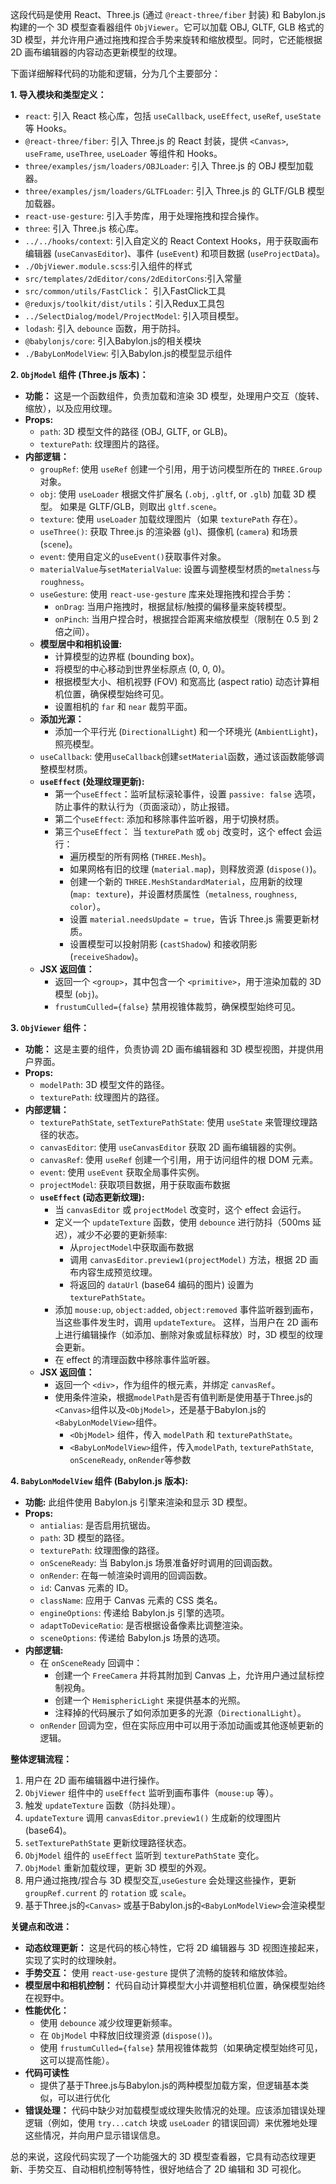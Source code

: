 这段代码是使用 React、Three.js (通过 `@react-three/fiber` 封装) 和 Babylon.js 构建的一个 3D 模型查看器组件 `ObjViewer`。它可以加载 OBJ, GLTF, GLB 格式的 3D 模型，并允许用户通过拖拽和捏合手势来旋转和缩放模型。同时，它还能根据 2D 画布编辑器的内容动态更新模型的纹理。

下面详细解释代码的功能和逻辑，分为几个主要部分：

**1. 导入模块和类型定义：**

-   `react`: 引入 React 核心库，包括 `useCallback`, `useEffect`, `useRef`, `useState` 等 Hooks。
-   `@react-three/fiber`: 引入 Three.js 的 React 封装，提供 `<Canvas>`, `useFrame`, `useThree`, `useLoader` 等组件和 Hooks。
-   `three/examples/jsm/loaders/OBJLoader`: 引入 Three.js 的 OBJ 模型加载器。
-  `three/examples/jsm/loaders/GLTFLoader`: 引入 Three.js 的 GLTF/GLB 模型加载器。
-   `react-use-gesture`: 引入手势库，用于处理拖拽和捏合操作。
-   `three`: 引入 Three.js 核心库。
-   `../../hooks/context`: 引入自定义的 React Context Hooks，用于获取画布编辑器 (`useCanvasEditor`)、事件 (`useEvent`) 和项目数据 (`useProjectData`)。
-  `./ObjViewer.module.scss`:引入组件的样式
-  `src/templates/2dEditor/cons/2dEditorCons`:引入常量
-  `src/common/utils/FastClick`： 引入FastClick工具
- `@reduxjs/toolkit/dist/utils`：引入Redux工具包
-   `../SelectDialog/model/ProjectModel`: 引入项目模型。
-  `lodash`: 引入 `debounce` 函数，用于防抖。
- `@babylonjs/core`: 引入Babylon.js的相关模块
-  `./BabyLonModelView`: 引入Babylon.js的模型显示组件

**2. `ObjModel` 组件 (Three.js 版本)：**

   -   **功能：** 这是一个函数组件，负责加载和渲染 3D 模型，处理用户交互（旋转、缩放），以及应用纹理。
   -   **Props:**
        -   `path`: 3D 模型文件的路径 (OBJ, GLTF, or GLB)。
        -   `texturePath`: 纹理图片的路径。
   -   **内部逻辑：**
        -   `groupRef`: 使用 `useRef` 创建一个引用，用于访问模型所在的 `THREE.Group` 对象。
        -   `obj`: 使用 `useLoader` 根据文件扩展名 (`.obj`, `.gltf`, or `.glb`) 加载 3D 模型。  如果是 GLTF/GLB，则取出 `gltf.scene`。
        -   `texture`: 使用 `useLoader` 加载纹理图片（如果 `texturePath` 存在）。
        -   `useThree()`: 获取 Three.js 的渲染器 (`gl`)、摄像机 (`camera`) 和场景 (`scene`)。
        - `event`: 使用自定义的`useEvent()`获取事件对象。
        - `materialValue`与`setMaterialValue`: 设置与调整模型材质的`metalness`与`roughness`。
        -   `useGesture`: 使用 `react-use-gesture` 库来处理拖拽和捏合手势：
            -   `onDrag`: 当用户拖拽时，根据鼠标/触摸的偏移量来旋转模型。
            -   `onPinch`: 当用户捏合时，根据捏合距离来缩放模型（限制在 0.5 到 2 倍之间）。
        -   **模型居中和相机设置:**
            -   计算模型的边界框 (bounding box)。
            -   将模型的中心移动到世界坐标原点 (0, 0, 0)。
            -   根据模型大小、相机视野 (FOV) 和宽高比 (aspect ratio) 动态计算相机位置，确保模型始终可见。
            -   设置相机的 `far` 和 `near` 裁剪平面。
        -   **添加光源：**
            -   添加一个平行光 (`DirectionalLight`) 和一个环境光 (`AmbientLight`)，照亮模型。
        - `useCallback`: 使用`useCallback`创建`setMaterial`函数，通过该函数能够调整模型材质。
        - **`useEffect` (处理纹理更新):**
            - 第一个`useEffect`：监听鼠标滚轮事件，设置 `passive: false` 选项，防止事件的默认行为（页面滚动），防止报错。
            - 第二个`useEffect`: 添加和移除事件监听器，用于切换材质。
            - 第三个`useEffect`： 当 `texturePath` 或 `obj` 改变时，这个 effect 会运行：
                -   遍历模型的所有网格 (`THREE.Mesh`)。
                -   如果网格有旧的纹理 (`material.map`)，则释放资源 (`dispose()`)。
                -   创建一个新的 `THREE.MeshStandardMaterial`，应用新的纹理 (`map: texture`)，并设置材质属性（`metalness`, `roughness`, `color`）。
                -   设置 `material.needsUpdate = true`，告诉 Three.js 需要更新材质。
                -   设置模型可以投射阴影 (`castShadow`) 和接收阴影 (`receiveShadow`)。
        -   **JSX 返回值：**
            -   返回一个 `<group>`，其中包含一个 `<primitive>`，用于渲染加载的 3D 模型 (`obj`)。
            -   `frustumCulled={false}` 禁用视锥体裁剪，确保模型始终可见。

**3. `ObjViewer` 组件：**

   -   **功能：** 这是主要的组件，负责协调 2D 画布编辑器和 3D 模型视图，并提供用户界面。
   -   **Props:**
        -   `modelPath`: 3D 模型文件的路径。
        -   `texturePath`: 纹理图片的路径。
   -   **内部逻辑：**
        -   `texturePathState`, `setTexturePathState`: 使用 `useState` 来管理纹理路径的状态。
        -   `canvasEditor`: 使用 `useCanvasEditor` 获取 2D 画布编辑器的实例。
        -   `canvasRef`: 使用 `useRef` 创建一个引用，用于访问组件的根 DOM 元素。
        -  `event`: 使用 `useEvent` 获取全局事件实例。
        -  `projectModel`: 获取项目数据，用于获取画布数据
        -   **`useEffect` (动态更新纹理):**
            -   当 `canvasEditor` 或 `projectModel` 改变时，这个 effect 会运行。
            -   定义一个 `updateTexture` 函数，使用 `debounce` 进行防抖（500ms 延迟），减少不必要的更新频率:
                -   从`projectModel`中获取画布数据
                -   调用 `canvasEditor.preview1(projectModel)` 方法，根据 2D 画布内容生成预览纹理。
                -   将返回的 `dataUrl` (base64 编码的图片) 设置为 `texturePathState`。
            -   添加 `mouse:up`, `object:added`, `object:removed` 事件监听器到画布，当这些事件发生时，调用 `updateTexture`。  这样，当用户在 2D 画布上进行编辑操作（如添加、删除对象或鼠标释放）时，3D 模型的纹理会更新。
            -   在 effect 的清理函数中移除事件监听器。
        -   **JSX 返回值：**
            -   返回一个 `<div>`，作为组件的根元素，并绑定 `canvasRef`。
            -   使用条件渲染，根据`modelPath`是否有值判断是使用基于Three.js的`<Canvas>`组件以及`<ObjModel>`，还是基于Babylon.js的`<BabyLonModelView>`组件。
                - `<ObjModel>` 组件，传入 `modelPath` 和 `texturePathState`。
                -  `<BabyLonModelView>`组件，传入`modelPath`, `texturePathState`, `onSceneReady`, `onRender`等参数

**4. `BabyLonModelView` 组件 (Babylon.js 版本):**

   - **功能:** 此组件使用 Babylon.js 引擎来渲染和显示 3D 模型。
   - **Props:**
     - `antialias`: 是否启用抗锯齿。
     - `path`: 3D 模型的路径。
     - `texturePath`: 纹理图像的路径。
     - `onSceneReady`: 当 Babylon.js 场景准备好时调用的回调函数。
     - `onRender`: 在每一帧渲染时调用的回调函数。
     - `id`: Canvas 元素的 ID。
     - `className`: 应用于 Canvas 元素的 CSS 类名。
     - `engineOptions`: 传递给 Babylon.js 引擎的选项。
     - `adaptToDeviceRatio`: 是否根据设备像素比调整渲染。
     - `sceneOptions`: 传递给 Babylon.js 场景的选项。
   - **内部逻辑:**
     - 在 `onSceneReady` 回调中：
       - 创建一个 `FreeCamera` 并将其附加到 Canvas 上，允许用户通过鼠标控制视角。
       - 创建一个 `HemisphericLight` 来提供基本的光照。
       - 注释掉的代码展示了如何添加更多的光源（`DirectionalLight`）。
     - `onRender` 回调为空，但在实际应用中可以用于添加动画或其他逐帧更新的逻辑。

**整体逻辑流程：**

1.  用户在 2D 画布编辑器中进行操作。
2.  `ObjViewer` 组件中的 `useEffect` 监听到画布事件（`mouse:up` 等）。
3.  触发 `updateTexture` 函数（防抖处理）。
4.  `updateTexture` 调用 `canvasEditor.preview1()` 生成新的纹理图片 (base64)。
5.  `setTexturePathState` 更新纹理路径状态。
6.  `ObjModel` 组件的 `useEffect` 监听到 `texturePathState` 变化。
7.  `ObjModel` 重新加载纹理，更新 3D 模型的外观。
8. 用户通过拖拽/捏合与 3D 模型交互,`useGesture` 会处理这些操作，更新 `groupRef.current` 的 `rotation` 或 `scale`。
9.  基于Three.js的`<Canvas>` 或基于Babylon.js的`<BabyLonModelView>`会渲染模型

**关键点和改进：**

-   **动态纹理更新：** 这是代码的核心特性，它将 2D 编辑器与 3D 视图连接起来，实现了实时的纹理映射。
-   **手势交互：** 使用 `react-use-gesture` 提供了流畅的旋转和缩放体验。
-   **模型居中和相机控制：** 代码自动计算模型大小并调整相机位置，确保模型始终在视野中。
-   **性能优化：**
    -   使用 `debounce` 减少纹理更新频率。
    -   在 `ObjModel` 中释放旧纹理资源 (`dispose()`)。
    -   使用 `frustumCulled={false}` 禁用视锥体裁剪（如果确定模型始终可见，这可以提高性能）。
- **代码可读性**
   - 提供了基于Three.js与Babylon.js的两种模型加载方案，但逻辑基本类似，可以进行优化
-   **错误处理：** 代码中缺少对加载模型或纹理失败情况的处理。应该添加错误处理逻辑（例如，使用 `try...catch` 块或 `useLoader` 的错误回调）来优雅地处理这些情况，并向用户显示错误信息。

总的来说，这段代码实现了一个功能强大的 3D 模型查看器，它具有动态纹理更新、手势交互、自动相机控制等特性，很好地结合了 2D 编辑和 3D 可视化。
